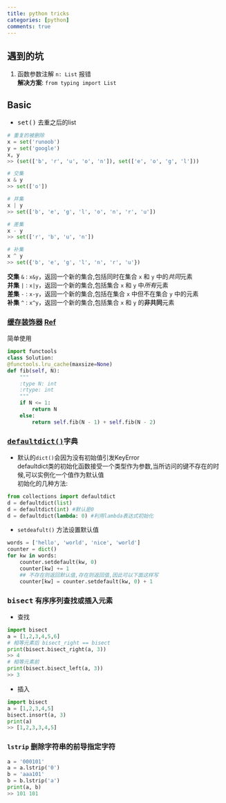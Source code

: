 ```yaml
---
title: python tricks
categories: [python] 
comments: true
---
```

## 遇到的坑
1. 函数参数注解 `n: List` 报错  
**解决方案**: `from typing import List` 


## Basic
- <big>`set()`</big> 去重之后的list    

```py
# 重复的被删除
x = set('runoob')
y = set('google')
x, y
>> (set(['b', 'r', 'u', 'o', 'n']), set(['e', 'o', 'g', 'l'])) 

# 交集
x & y 
>> set(['o'])

# 并集
x | y        
>> set(['b', 'e', 'g', 'l', 'o', 'n', 'r', 'u'])

# 差集
x - y
>> set(['r', 'b', 'u', 'n'])

# 补集
x ^ y
>> set({'b', 'e', 'g', 'l', 'n', 'r', 'u'}) 
 ```

**交集** `&` : `x&y`，返回一个新的集合,包括同时在集合 `x` 和 `y` 中的*共同*元素  
**并集** `|` : `x|y`，返回一个新的集合,包括集合 `x` 和 `y` 中*所有*元素   
**差集** `-` : `x-y`，返回一个新的集合,包括在集合 `x` 中但不在集合 `y` 中的元素   
**补集** `^` : `x^y`，返回一个新的集合,包括集合 `x` 和 `y` 的**非共同**元素   

### [缓存装饰器](https://www.cnblogs.com/allen2333/p/10363388.html) [Ref](https://blog.csdn.net/ronon77/article/details/84897551)
简单使用    
```python
import functools
class Solution:
@functools.lru_cache(maxsize=None)
def fib(self, N):
    """
    :type N: int
    :rtype: int
    """
    if N <= 1:
        return N
    else:
        return self.fib(N - 1) + self.fib(N - 2)
```   
### [<big>`defaultdict()`</big>](https://www.jianshu.com/p/26df28b3bfc8)字典 
- 默认的`dict()`会因为没有初始值引发KeyError  
defaultdict类的初始化函数接受一个类型作为参数,当所访问的键不存在的时候,可以实例化一个值作为默认值  
初始化的几种方法:
```py
from collections import defaultdict
d = defaultdict(list)
d = defaultdict(int) #默认是0
d = defaultdict(lambda: 0) #利用lambda表达式初始化
```
- `setdeafult()` 方法设置默认值
```py
words = ['hello', 'world', 'nice', 'world']
counter = dict()
for kw in words:
    counter.setdefault(kw, 0)
    counter[kw] += 1
    ## 不存在则返回默认值,存在则返回值,因此可以下面这样写
    counter[kw] = counter.setdefault(kw, 0) + 1
```  
### <big>`bisect`</big> 有序序列查找或插入元素
- 查找
```python
import bisect
a = [1,2,3,4,5,6]
# 相等元素后 bisect_right == bisect
print(bisect.bisect_right(a, 3))
>> 4
# 相等元素前
print(bisect.bisect_left(a, 3))
>> 3
```   
- 插入
```python
import bisect 
a = [1,2,3,4,5]
bisect.insort(a, 3)
print(a)
>> [1,2,3,3,4,5]
```   
### `lstrip` 删除字符串的前导指定字符
```py
a = '000101'
a = a.lstrip('0')
b = 'aaa101'
b = b.lstrip('a') 
print(a, b)
>> 101 101
```
